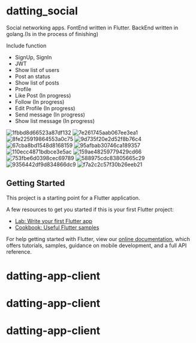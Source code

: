 # datting_social

Social networking apps. FontEnd written in Flutter. BackEnd written in golang.(Is in the process of finishing)

Include function
- SignUp, SignIn
- JWT
- Show list of users
- Post an status
- Show list of posts
- Profile
- Like Post (In progress)
- Follow (In progress)
- Edit Profile (In progress)
- Send message (In progress)
- Show list message (In progress)

![1fbbd8d66523a87df132](https://user-images.githubusercontent.com/34266061/150643882-cd4cb0d3-f7a9-4026-b1b4-cd8eddb6e9b9.jpg)
![7e261745aab067ee3ea1](https://user-images.githubusercontent.com/34266061/150643890-7d51b8d4-faa4-4cab-9ab6-302fff36cd12.jpg)
![8fe225919864553a0c75](https://user-images.githubusercontent.com/34266061/150643891-2e17093e-8bc8-4edb-b319-bfa7a693a4c5.jpg)
![9d735f20e2d52f8b76c4](https://user-images.githubusercontent.com/34266061/150643892-a95bc01a-63d0-4c02-b6de-7018a8dfbb40.jpg)
![67cba8bd1548d8168159](https://user-images.githubusercontent.com/34266061/150643896-b6545790-e53c-4fab-b146-776d9b06ba8f.jpg)
![95afbab30746ca189357](https://user-images.githubusercontent.com/34266061/150643898-fce7bc6f-3f2b-4bac-b987-7b697f51fcb9.jpg)
![110ecc4871bdbce3e5ac](https://user-images.githubusercontent.com/34266061/150643900-4e9ab12c-4fc9-475c-b536-12f762680c00.jpg)
![159ae48259779429cd66](https://user-images.githubusercontent.com/34266061/150643901-e188ba25-fc14-48c0-baea-f78199310248.jpg)
![753fbe6d0398cec69789](https://user-images.githubusercontent.com/34266061/150643904-6e454eb4-ca66-4397-8c4a-6d137eb37b83.jpg)
![588975cdc83805665c29](https://user-images.githubusercontent.com/34266061/150643907-8142d69c-ffc1-4314-9069-937c27791eb2.jpg)
![9356442df9d834866dc9](https://user-images.githubusercontent.com/34266061/150643909-3d1992bd-17e4-4682-910a-75bfd5b2b709.jpg)
![f7a2c2c57f30b26eeb21](https://user-images.githubusercontent.com/34266061/150643911-a3b0f246-3bb5-490a-8709-28af12e86b74.jpg)



## Getting Started

This project is a starting point for a Flutter application.

A few resources to get you started if this is your first Flutter project:

- [Lab: Write your first Flutter app](https://flutter.dev/docs/get-started/codelab)
- [Cookbook: Useful Flutter samples](https://flutter.dev/docs/cookbook)

For help getting started with Flutter, view our
[online documentation](https://flutter.dev/docs), which offers tutorials,
samples, guidance on mobile development, and a full API reference.
# datting-app-client
# datting-app-client
# datting-app-client
